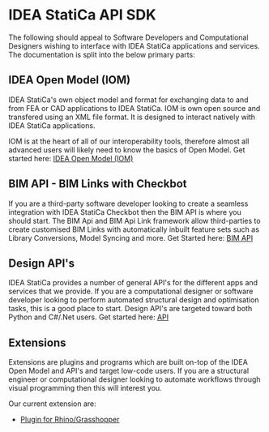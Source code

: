 # IDEA StatiCa API SDK

The following should appeal to Software Developers and Computational Designers wishing to interface with IDEA StatiCa applications and services. The documentation is split into the below primary parts:

## IDEA Open Model (IOM)

IDEA StatiCa's own object model and format for exchanging data to and from FEA or CAD applications to IDEA StatiCa. IOM is own open source and transfered using an XML file format. It is designed to interact natively with IDEA StatiCa applications. 

IOM is at the heart of all of our interoperability tools, therefore almost all advanced users will likely need to know the basics of Open Model. Get started here: [IDEA Open Model (IOM)](/docs/iom/iom_getting_started.md) 

## BIM API - BIM Links with Checkbot

If you are a third-party software developer looking to create a seamless integration with IDEA StatiCa Checkbot then the BIM API is where you should start. The BIM Api and BIM Api Link framework allow third-parties to create customised BIM Links with automatically inbuilt feature sets such as Library Conversions, Model Syncing and more. Get Started here: [BIM API](/docs/bimapi/bimapi_checkbot_link.md)

## Design API's

IDEA StatiCa provides a number of general API's for the different apps and services that we provide. If you are a computational designer or software developer looking to perform automated structural design and optimisation tasks, this is a good place to start. Design API's are targeted toward both Python and C#/.Net users. Get started here: [API](/docs/api/api_overview.md)

## Extensions

Extensions are plugins and programs which are built on-top of the IDEA Open Model and API's and target low-code users. If you are a structural engineer or computational designer looking to automate workflows through visual programming then this will interest you.

Our current extension are:

* [Plugin for Rhino/Grasshopper](doc)